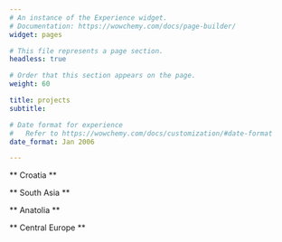```yaml
---
# An instance of the Experience widget.
# Documentation: https://wowchemy.com/docs/page-builder/
widget: pages

# This file represents a page section.
headless: true

# Order that this section appears on the page.
weight: 60

title: projects
subtitle:

# Date format for experience
#   Refer to https://wowchemy.com/docs/customization/#date-format
date_format: Jan 2006

---
```


** Croatia ** 

** South Asia **  

** Anatolia **

** Central Europe ** 

